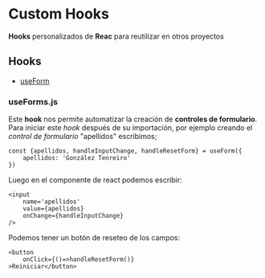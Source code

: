 # Custom Hooks

__Hooks__ personalizados de __Reac__ para reutilizar en otros proyectos

## Hooks
- [useForm](#useformsjs)

### useForms.js

Este __hook__ nos permite automatizar la creación de __controles de formulario__.
Para iniciar este _hook_ después de su importación, por ejemplo creando el _control de formulario_ "apellidos" escribimos;

```react
const {apellidos, handleInputChange, handleResetForm} = useForm({
    apellidos: 'González Tenreiro'
})
```

Luego en el componente de react podemos escribir:

```react
<input
    name='apellidos'
    value={apellidos}
    onChange={handleInputChange}
/>
```

Podemos tener un botón de reseteo de los campos:

```react
<button
    onClick={()=>handleResetForm()}
>Reiniciar</button>